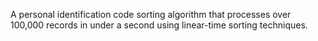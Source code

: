 A personal identification code sorting algorithm that processes over 100,000 records in under a second using linear-time sorting techniques.

